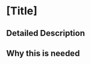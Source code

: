 <!-- Replace [Title] with a short summary of what this pull request is -->
# [Title]

<!-- If you need help add the `help-wanted` label -->

## Detailed Description

<!-- Please provide a detailed description on what exactly this pull request adds or changes -->

## Why this is needed

<!-- Please describe why you think this should be added or changed -->

<!-- MAKE SURE ALL CHANGES ARE TESTED BEFORE OPENING THIS PR -->
